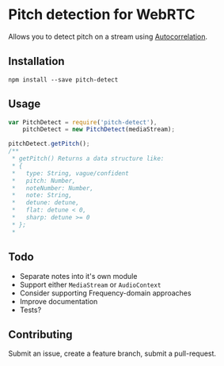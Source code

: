 # Pitch detection for WebRTC

Allows you to detect pitch on a stream using
[Autocorrelation](http://en.wikipedia.org/wiki/Autocorrelation).

## Installation

`npm install --save pitch-detect`

## Usage

```js
var PitchDetect = require('pitch-detect'),
    pitchDetect = new PitchDetect(mediaStream);

pitchDetect.getPitch();
/**
 * getPitch() Returns a data structure like:
 * {
 *   type: String, vague/confident
 *   pitch: Number,
 *   noteNumber: Number,
 *   note: String,
 *   detune: detune,
 *   flat: detune < 0,
 *   sharp: detune >= 0
 * };
 *
```

## Todo

* Separate notes into it's own module
* Support either `MediaStream` or `AudioContext`
* Consider supporting Frequency-domain approaches
* Improve documentation
* Tests?

## Contributing

Submit an issue, create a feature branch, submit a pull-request.